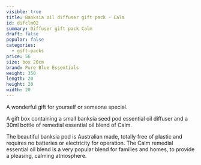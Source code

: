 ```yaml
---
visible: true
title: Banksia oil diffuser gift pack - Calm
id: difclm02
summary: Diffuser gift pack Calm
draft: false
popular: false
categories:
  - gift-packs
price: 56
size: box 20cm
brand: Pure Blue Essentials
weight: 350
length: 20
height: 20
width: 20
---
```

A﻿ wonderful gift for yourself or someone special.

A﻿ gift box ﻿containing a small banksia seed pod essential oil diffuser and a 30ml bottle of remedial essential oil blend of Calm.

T﻿he beautiful banksia pod is Australian made, totally free of plastic and requires no batteries or electricity for operation.  The Calm remedial essential oil blend is a very popular blend for families and homes, to provide a pleasing, calming atmosphere.
